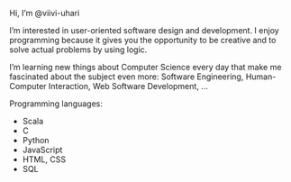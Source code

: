 Hi, I’m @viivi-uhari

I’m interested in user-oriented software design and development. 
I enjoy programming because it gives you the opportunity to be creative
and to solve actual problems by using logic.

I’m learning new things about Computer Science every day
that make me fascinated about the subject even more:
Software Engineering, Human-Computer Interaction, Web Software Development, ...

Programming languages:
- Scala
- C
- Python 
- JavaScript
- HTML, CSS
- SQL
